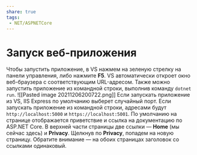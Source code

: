 ```yaml
---
share: true
tags:
 - NET/ASPNETCore
---
```

# Запуск веб-приложения
Чтобы запустить приложение, в VS нажмем на зеленую стрелку на панели управления, либо нажмите **F5**. VS автоматически откроет окно веб-браузера с соответствующим URL-адресом. Также можно запустить приложение из командной строки, выполнив команду `dotnet run`.
![[Pasted image 20211206200722.png]]
Если запускать приложение из VS, IIS Express по умолчанию выберет случайный порт. Если запускать приложение из командной строки, адресами будут `http://localhost:5000` и `https://localhost:5001`.
По умолчанию на странице отображается приветствие и ссылка на документацию по ASP.NET Core. В верхней части страницы две ссылки — **Home** (мы сейчас здесь) и **Privacy**. Щелкнув по **Privacy**, попадем на новую страницу. Обратите внимание — на обоих страницах заголовок со ссылками одинаковый.
